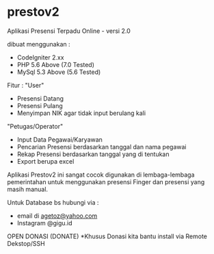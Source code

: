 # prestov2
Aplikasi Presensi Terpadu Online - versi 2.0

dibuat menggunakan :
- CodeIgniter 2.xx
- PHP 5.6 Above (7.0 Tested)
- MySql 5.3 Above (5.6 Tested)

Fitur :
"User"
- Presensi Datang
- Presensi Pulang
- Menyimpan NIK agar tidak input berulang kali

"Petugas/Operator"
- Input Data Pegawai/Karyawan
- Pencarian Presensi berdasarkan tanggal dan nama pegawai
- Rekap Presensi berdasarkan tanggal yang di tentukan
- Export berupa excel

Aplikasi Prestov2 ini sangat cocok digunakan di lembaga-lembaga pemerintahan untuk menggunakan presensi Finger dan presensi yang masih manual.

Untuk Database bs hubungi via :
- email di agetoz@yahoo.com
- Instagram @gigu.id

OPEN DONASI (DONATE) *Khusus Donasi kita bantu install via Remote Dekstop/SSH
